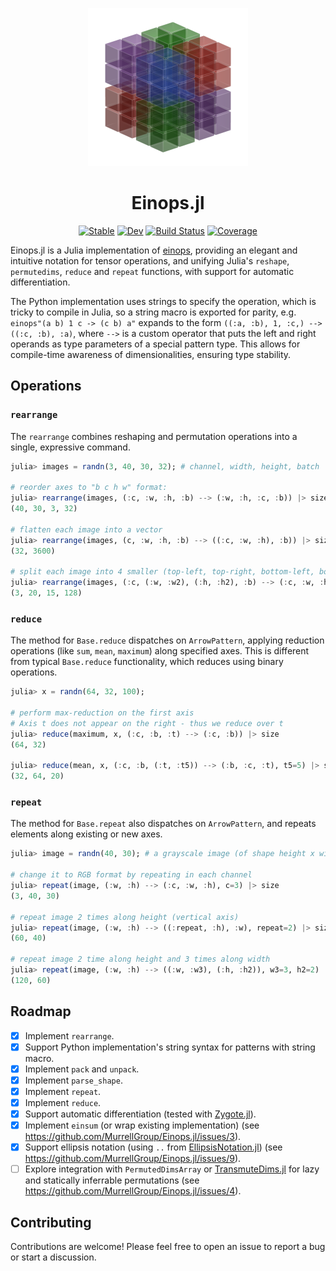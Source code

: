 <p align="center">
  <img src="./docs/src/assets/logo-dark.png" width="256" />
</p>

<h1 align="center">Einops.jl</h1>

<div align="center">

[![Stable](https://img.shields.io/badge/docs-stable-blue.svg)](https://MurrellGroup.github.io/Einops.jl/stable/)
[![Dev](https://img.shields.io/badge/docs-dev-blue.svg)](https://MurrellGroup.github.io/Einops.jl/dev/)
[![Build Status](https://github.com/MurrellGroup/Einops.jl/actions/workflows/CI.yml/badge.svg?branch=main)](https://github.com/MurrellGroup/Einops.jl/actions/workflows/CI.yml?query=branch%3Amain)
[![Coverage](https://codecov.io/gh/MurrellGroup/Einops.jl/branch/main/graph/badge.svg)](https://codecov.io/gh/MurrellGroup/Einops.jl)

</div>

Einops.jl is a Julia implementation of [einops](https://einops.rocks), providing an elegant and intuitive notation for tensor operations, and unifying Julia's `reshape`, `permutedims`, `reduce` and `repeat` functions, with support for automatic differentiation.

The Python implementation uses strings to specify the operation, which is tricky to compile in Julia, so a string macro is exported for parity, e.g. `einops"(a b) 1 c -> (c b) a"` expands to the form `((:a, :b), 1, :c,) --> ((:c, :b), :a)`, where `-->` is a custom operator that puts the left and right operands as type parameters of a special pattern type. This allows for compile-time awareness of dimensionalities, ensuring type stability.

## Operations

### `rearrange`

The `rearrange` combines reshaping and permutation operations into a single, expressive command.

```julia
julia> images = randn(3, 40, 30, 32); # channel, width, height, batch

# reorder axes to "b c h w" format:
julia> rearrange(images, (:c, :w, :h, :b) --> (:w, :h, :c, :b)) |> size
(40, 30, 3, 32)

# flatten each image into a vector
julia> rearrange(images, (c, :w, :h, :b) --> ((:c, :w, :h), :b)) |> size
(32, 3600)

# split each image into 4 smaller (top-left, top-right, bottom-left, bottom-right), 128 = 32 * 2 * 2
julia> rearrange(images, (:c, (:w, :w2), (:h, :h2), :b) --> (:c, :w, :h, (:w2, :h2, :b)), h2=2, w2=2) |> size
(3, 20, 15, 128)
```

### `reduce`

The method for `Base.reduce` dispatches on `ArrowPattern`, applying reduction operations (like `sum`, `mean`, `maximum`) along specified axes. This is different from typical `Base.reduce` functionality, which reduces using binary operations.

```julia
julia> x = randn(64, 32, 100);

# perform max-reduction on the first axis
# Axis t does not appear on the right - thus we reduce over t
julia> reduce(maximum, x, (:c, :b, :t) --> (:c, :b)) |> size
(64, 32)

julia> reduce(mean, x, (:c, :b, (:t, :t5)) --> (:b, :c, :t), t5=5) |> size
(32, 64, 20)
```

### `repeat`

The method for `Base.repeat` also dispatches on `ArrowPattern`, and repeats elements along existing or new axes.

```julia
julia> image = randn(40, 30); # a grayscale image (of shape height x width)

# change it to RGB format by repeating in each channel
julia> repeat(image, (:w, :h) --> (:c, :w, :h), c=3) |> size
(3, 40, 30)

# repeat image 2 times along height (vertical axis)
julia> repeat(image, (:w, :h) --> ((:repeat, :h), :w), repeat=2) |> size
(60, 40)

# repeat image 2 time along height and 3 times along width
julia> repeat(image, (:w, :h) --> ((:w, :w3), (:h, :h2)), w3=3, h2=2) |> size
(120, 60)
```

## Roadmap

*   [x] Implement `rearrange`.
*   [x] Support Python implementation's string syntax for patterns with string macro.
*   [x] Implement `pack` and `unpack`.
*   [x] Implement `parse_shape`.
*   [x] Implement `repeat`.
*   [x] Implement `reduce`.
*   [x] Support automatic differentiation (tested with [Zygote.jl](https://github.com/FluxML/Zygote.jl)).
*   [x] Implement `einsum` (or wrap existing implementation) (see https://github.com/MurrellGroup/Einops.jl/issues/3).
*   [x] Support ellipsis notation (using `..` from [EllipsisNotation.jl](https://github.com/SciML/EllipsisNotation.jl)) (see https://github.com/MurrellGroup/Einops.jl/issues/9).
*   [ ] Explore integration with `PermutedDimsArray` or [TransmuteDims.jl](https://github.com/mcabbott/TransmuteDims.jl) for lazy and statically inferrable permutations (see https://github.com/MurrellGroup/Einops.jl/issues/4).

## Contributing

Contributions are welcome! Please feel free to open an issue to report a bug or start a discussion.
